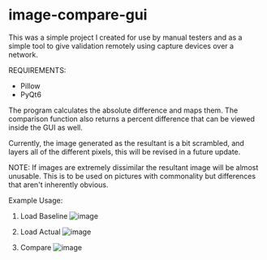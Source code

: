 # image-compare-gui

This was a simple project I created for use by manual testers and as a simple tool to give validation remotely using capture devices over a network. 

REQUIREMENTS:
- Pillow
- PyQt6

The program calculates the absolute difference and maps them. The comparison function also returns a percent difference that can be viewed inside the GUI as well. 

Currently, the image generated as the resultant is a bit scrambled, and layers all of the different pixels, this will be revised in a future update.

NOTE: If images are extremely dissimilar the resultant image will be almost unusable. This is to be used on pictures with commonality but differences that aren't inherently obvious.

Example Usage:
1. Load Baseline
![image](https://github.com/user-attachments/assets/3c70606a-7314-4fc9-bf6d-6a96e204f134)

2. Load Actual
![image](https://github.com/user-attachments/assets/c49a183a-79d9-486b-8cc5-cdbd781ea87e)

3. Compare
![image](https://github.com/user-attachments/assets/b3a8d0c8-3186-4c8b-a1f1-f1c690a03ba8)


